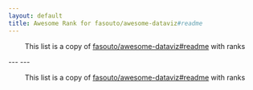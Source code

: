 ```yaml
---
layout: default
title: Awesome Rank for fasouto/awesome-dataviz#readme
---
```


<p align="center">
	This list is a copy of <a href="https://github.com/fasouto/awesome-dataviz#readme">fasouto/awesome-dataviz#readme</a> with ranks
</p>
---
---
<p align="center">
	This list is a copy of <a href="https://github.com/fasouto/awesome-dataviz#readme">fasouto/awesome-dataviz#readme</a> with ranks
</p>

